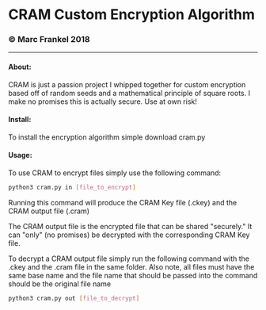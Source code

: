 # CRAM Custom Encryption Algorithm
### © Marc Frankel 2018

----------

#### About:
CRAM is just a passion project I whipped together for custom encryption based off of random seeds and a mathematical principle of square roots. I make no promises this is actually secure. Use at own risk!

#### Install:
To install the encryption algorithm simple download cram.py

#### Usage:
To use CRAM to encrypt files simply use the following command:
```bash
python3 cram.py in [file_to_encrypt]
```
Running this command will produce the CRAM Key file (.ckey) and the CRAM output file (.cram)

The CRAM output file is the encrypted file that can be shared "securely." It can "only" (no promises) be decrypted with the corresponding CRAM Key file.

To decrypt a CRAM output file simply run the following command with the .ckey and the .cram file in the same folder. Also note, all files must have the same base name and the file name that should be passed into the command should be the original file name

```bash
python3 cram.py out [file_to_decrypt]
```